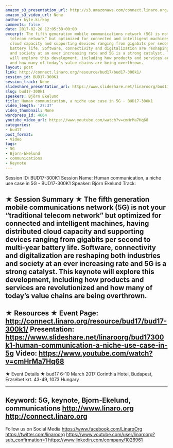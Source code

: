 ```yaml
---
amazon_s3_presentation_url: http://s3.amazonaws.com/connect.linaro.org/bud17/Presentations/BUD17-300K1%20-Human%20Communication%2C%20a%20niche%20use%20case%20in%205G.pdf
amazon_s3_video_url: None
author: kyle.kirkby
comments: false
date: 2017-02-28 12:05:38+00:00
excerpt: The fifth generation mobile communications network (5G) is not your “traditional
  telecom network” but optimized for connected and intelligent machines, having distributed
  cloud capacity and supporting devices ranging from gigabits per second to multi-year
  battery life. Software, connectivity and digitalization are reshaping both industries
  and society at an ever increasing rate and 5G is a strong catalyst. This keynote
  will explore this development, including how products and services are revolutionized
  and how many of today’s value chains are being overthrown.
layout: post
link: http://connect.linaro.org/resource/bud17/bud17-300k1/
session_id: BUD17-300K1
session_track: None
slideshare_presentation_url: https://www.slideshare.net/linaroorg/bud17300k1-human-communication-a-niche-use-case-in-5g
slug: bud17-300k1
speakers: Björn Ekelund
title: Human communication, a niche use case in 5G - BUD17-300K1
video_length: '27:37'
video_thumbnail: None
wordpress_id: 4664
youtube_video_url: https://www.youtube.com/watch?v=cmHrMa7Hq68
categories:
- bud17
post_format:
- Video
tags:
- 5G
- Bjorn-Ekelund
- communications
- Keynote
---
```


Session ID: BUD17-300K1
Session Name: Human communication, a niche use case in 5G - BUD17-300K1
Speaker: Björn Ekelund
Track:

★ Session Summary ★
The fifth generation mobile communications network (5G) is not your “traditional telecom network” but optimized for connected and intelligent machines, having distributed cloud capacity and supporting devices ranging from gigabits per second to multi-year battery life. Software, connectivity and digitalization are reshaping both industries and society at an ever increasing rate and 5G is a strong catalyst. This keynote will explore this development, including how products and services are revolutionized and how many of today’s value chains are being overthrown.
---------------------------------------------------
★ Resources ★
Event Page: http://connect.linaro.org/resource/bud17/bud17-300k1/
Presentation: https://www.slideshare.net/linaroorg/bud17300k1-human-communication-a-niche-use-case-in-5g
Video: https://www.youtube.com/watch?v=cmHrMa7Hq68
---------------------------------------------------

★ Event Details ★
bud17
6-10 March 2017
Corinthia Hotel, Budapest,
Erzsébet krt. 43-49,
1073 Hungary

---------------------------------------------------
Keyword: 5G, keynote, Bjorn-Ekelund, communications
http://www.linaro.org
http://connect.linaro.org
---------------------------------------------------
Follow us on Social Media
https://www.facebook.com/LinaroOrg
https://twitter.com/linaroorg
https://www.youtube.com/user/linaroorg?sub_confirmation=1
https://www.linkedin.com/company/1026961
